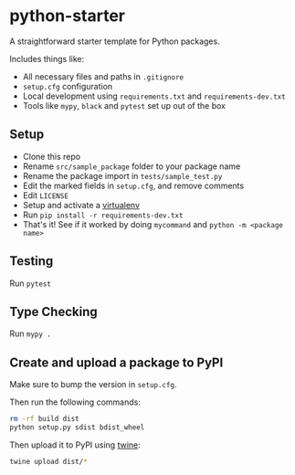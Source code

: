 # python-starter

A straightforward starter template for Python packages.

Includes things like:

- All necessary files and paths in `.gitignore`
- `setup.cfg` configuration
- Local development using `requirements.txt` and `requirements-dev.txt`
- Tools like `mypy`, `black` and `pytest` set up out of the box

## Setup

- Clone this repo
- Rename `src/sample_package` folder to your package name
- Rename the package import in `tests/sample_test.py`
- Edit the marked fields in `setup.cfg`, and remove comments
- Edit `LICENSE`
- Setup and activate a [virtualenv](https://docs.python.org/3/tutorial/venv.html)
- Run `pip install -r requirements-dev.txt`
- That's it! See if it worked by doing `mycommand` and `python -m <package name>`

## Testing

Run `pytest`

## Type Checking

Run `mypy .`

## Create and upload a package to PyPI

Make sure to bump the version in `setup.cfg`.

Then run the following commands:

```bash
rm -rf build dist
python setup.py sdist bdist_wheel
```

Then upload it to PyPI using [twine](https://twine.readthedocs.io/en/latest/#installation):

```bash
twine upload dist/*
```
